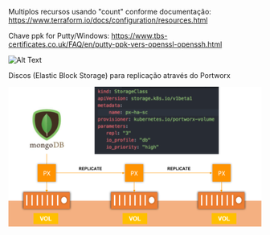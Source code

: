 Multiplos recursos usando "count" conforme documentação: https://www.terraform.io/docs/configuration/resources.html

Chave ppk for Putty/Windows: https://www.tbs-certificates.co.uk/FAQ/en/putty-ppk-vers-openssl-openssh.html

![Alt Text](config/img_volume_sync)

Discos (Elastic Block Storage) para replicação através do Portworx

![Alt Text](config/DB_using_PX_Volume.png)
